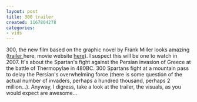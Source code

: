 ```yaml
---
layout: post
title: 300 trailer
created: 1167804278
categories:
- vids
---
```

300, the new film based on the graphic novel by Frank Miller looks amazing (<a href="http://www.apple.com/trailers/wb/300/">trailer </a>here, movie website <a href="http://en.wikipedia.org/wiki/300_%28film%29">here</a>). I suspect this will be one to watch in 2007. It's about the Spartan's fight against the Persian invasion of Greece at the battle of Thermopylae in 480BC. 300 Spartans fight at a mountain pass to delay the Persian's overwhelming force (there is some question of the actual number of invaders, perhaps a hundred thousand, perhaps 2 million...). Anyway, I digress, take a look at the trailer, the visuals, as you would expect are awesome...

